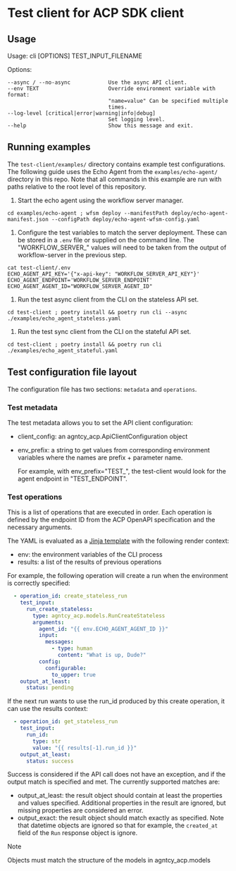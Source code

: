 # Test client for ACP SDK client

## Usage

Usage: cli [OPTIONS] TEST_INPUT_FILENAME

Options:

    --async / --no-async            Use the async API client.
    --env TEXT                      Override environment variable with format:
                                    "name=value" Can be specified multiple
                                    times.
    --log-level [critical|error|warning|info|debug]
                                    Set logging level.
    --help                          Show this message and exit.

## Running examples

The `test-client/examples/` directory contains example test 
configurations. The following guide uses the Echo
Agent from the `examples/echo-agent/` directory in this repo. Note
that all commands in this example are run with paths relative to the 
root level of this repository.

  1. Start the echo agent using the workflow server 
  manager.

  ```
  cd examples/echo-agent ; wfsm deploy --manifestPath deploy/echo-agent-manifest.json --configPath deploy/echo-agent-wfsm-config.yaml
  ```

  1. Configure the test variables to match the server
  deployment. These can be stored in a `.env` file or
  supplied on the command line. The "WORKFLOW_SERVER_" values 
  will need to be taken from the output of workflow-server in the 
  previous step.

  ```
  cat test-client/.env 
  ECHO_AGENT_API_KEY='{"x-api-key": "WORKFLOW_SERVER_API_KEY"}'
  ECHO_AGENT_ENDPOINT='WORKFLOW_SERVER_ENDPOINT'
  ECHO_AGENT_AGENT_ID="WORKFLOW_SERVER_AGENT_ID"
  ```

  1. Run the test async client from the CLI on the stateless API set.

  ```
  cd test-client ; poetry install && poetry run cli --async ./examples/echo_agent_stateless.yaml
  ```

  1. Run the test sync client from the CLI on the stateful API set.

  ```
  cd test-client ; poetry install && poetry run cli ./examples/echo_agent_stateful.yaml
  ```

## Test configuration file layout

The configuration file has two sections: `metadata` and `operations`.

### Test metadata

The test metadata allows you to set the API client configuration:

  * client_config: an agntcy_acp.ApiClientConfiguration object
  * env_prefix: a string to get values from corresponding environment 
  variables where the names are prefix + parameter name.

    For example, with env_prefix="TEST_", the test-client would look
    for the agent endpoint in "TEST_ENDPOINT".


### Test operations

This is a list of operations that are executed in order. Each
operation is defined by the endpoint ID from the ACP OpenAPI 
specification and the necessary arguments.

The YAML is evaluated as a [Jinja template](https://jinja.palletsprojects.com/en/stable/) with the following render
context:

  * env: the environment variables of the CLI process
  * results: a list of the results of previous operations

For example, the following operation will create a run when the
environment is correctly specified:

```yaml
  - operation_id: create_stateless_run
    test_input:
      run_create_stateless:
        type: agntcy_acp.models.RunCreateStateless
        arguments:
          agent_id: "{{ env.ECHO_AGENT_AGENT_ID }}"
          input:
            messages:
              - type: human
                content: "What is up, Dude?"
          config:
            configurable:
              to_upper: true
    output_at_least:
      status: pending
```

If the next run wants to use the run_id produced by this create operation,
it can use the results context:

```yaml
  - operation_id: get_stateless_run
    test_input:
      run_id:
        type: str
        value: "{{ results[-1].run_id }}"
    output_at_least:
      status: success
```

Success is considered if the API call does not have an exception, and if 
the output match is specified and met. The currently supported matches are:

  * output_at_least: the result object should contain at least the properties
  and values specified. Additional properties in the result are ignored, but
  missing properties are considered an error.
  * output_exact: the result object should match exactly as specified. Note
  that datetime objects are ignored so that for example, the `created_at` field
  of the `Run` response object is ignore.

> [!NOTE]
> Objects must match the structure of the models in agntcy_acp.models
